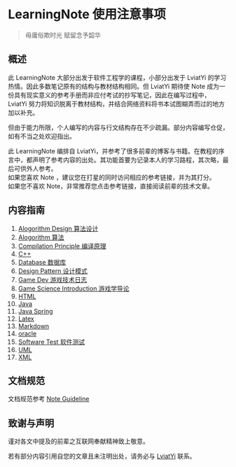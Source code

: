 # LearningNote 使用注意事项

> 毋庸俗欺时光 赋留念予韶华

## 概述

此 LearningNote 大部分出发于软件工程学的课程，小部分出发于 LviatYi 的学习热情。因此多数笔记原有的结构与教材结构相同。但 LviatYi 期待使 Note 成为一份具有现实意义的参考手册而非应付考试的抄写笔记，因此在编写过程中， LviatYi 努力将知识脱离于教材结构，并结合网络资料将书本试图糊弄而过的地方加以补充。

但由于能力所限，个人编写的内容与行文结构存在不少疏漏。部分内容编写仓促，如有不当之处欢迎指出。

此 LearningNote 编排自 LviatYi，并参考了很多前辈的博客与书籍。在教程的序言中，都声明了参考内容的出处。其功能首要为记录本人的学习路程，其次略，最后可供外人参考。  
如果您喜欢 Note ，建议您在打星的同时访问相应的参考链接，并为其打分。  
如果您不喜欢 Note，非常推荐您点击参考链接，直接阅读前辈的技术文章。

## 内容指南

1. [Alogorithm Design 算法设计][algorithmdesign]
1. [Alogorithm 算法][algorithm]
1. [Compilation Principle 编译原理][compilationprinciplenote]
1. [C++][cpp]
1. [Database 数据库][database]
1. [Design Pattern 设计模式][designpattern]
1. [Game Dev 游戏技术日志][gamedev]
1. [Game Science Introduction 游戏学导论][gamescienceintroduction]
1. [HTML][html]
1. [Java][java]
1. [Java Spring][javaspring]
1. [Latex][latex]
1. [Markdown][markdown]
1. [oracle][oracle]
1. [Software Test 软件测试][softwaretest]
1. [UML][uml]
1. [XML][xml]

## 文档规范

文档规范参考 [Note Guideline][noteguideline]

## 致谢与声明

谨对各文中提及的前辈之互联网奉献精神致上敬意。

若有部分内容引用自您的文章且未注明出处，请务必与 <a href="mailto:lviatyi@qq.com">LviatYi</a> 联系。

[algorithmdesign]:./AlgorithmDesign/algorithm-design-note.md
[algorithm]:./Algorithm/algorithm-note.md
[compilationprinciplenote]:./CompilationPrinciple/compilation-principle-note.md
[cpp]:./Cpp/cpp-note.md
[database]:./Database/database-note.md
[designpattern]:./DesignPattern/design-pattern-note.md
[gamedev]:./GameDev/game-development-blog.md
[gamescienceintroduction]:./GameScienceIntroduction/game-science-introduction-note.md
[html]:./HTML/html-note.md
[java]:./Java/java-note.md
[javaspring]:./JavaSpring/java-spring-note.md
[latex]:./Latex/latex-note.md
[markdown]:./Markdown/index.md
[oracle]:./Oracle/oracle-note.md
[softwaretest]:./SoftwareTest/software-test-note.md
[uml]:./UML/uml-note.md
[xml]:./XML/xml-note.md
[noteguideline]:./NoteGuide/note-guideline.md
